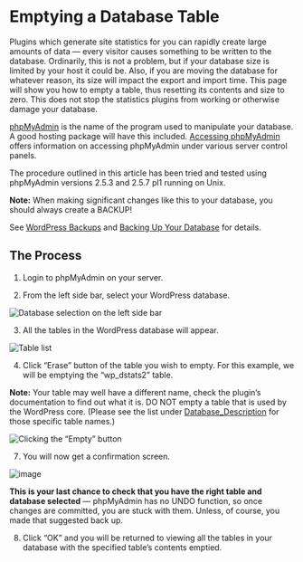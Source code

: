# Emptying a Database Table

Plugins which generate site statistics for you can rapidly create large amounts of data — every visitor causes something to be written to the database. Ordinarily, this is not a problem, but if your database size is limited by your host it could be. Also, if you are moving the database for whatever reason, its size will impact the export and import time. This page will show you how to empty a table, thus resetting its contents and size to zero. This does not stop the statistics plugins from working or otherwise damage your database.

[phpMyAdmin](https://developer.wordpress.org/advanced-administration/upgrade/phpmyadmin/) is the name of the program used to manipulate your database. A good hosting package will have this included. [Accessing phpMyAdmin](https://developer.wordpress.org/advanced-administration/security/backup/#accessing-phpmyadmin) offers information on accessing phpMyAdmin under various server control panels.

The procedure outlined in this article has been tried and tested using phpMyAdmin versions 2.5.3 and 2.5.7 pl1 running on Unix.

**Note:** When making significant changes like this to your database, you should always create a BACKUP!

See [WordPress Backups](https://developer.wordpress.org/advanced-administration/security/backup/) and [Backing Up Your Database](https://developer.wordpress.org/advanced-administration/security/backup/database/) for details.

## The Process

1. Login to phpMyAdmin on your server.

2. From the left side bar, select your WordPress database.

![Database selection on the left side bar](https://user-images.githubusercontent.com/90067869/189547314-a8bbe78e-70b6-4533-b14e-196a5db35840.png)

3. All the tables in the WordPress database will appear.

![Table list](https://user-images.githubusercontent.com/90067869/189547350-944a1066-e81d-404b-8eca-9125161eb5d4.png)

4. Click “Erase” button of the table you wish to empty. For this example, we will be emptying the “wp_dstats2” table.

**Note:** Your table may well have a different name, check the plugin’s documentation to find out what it is. DO NOT empty a table that is used by the WordPress core. (Please see the list under [Database_Description](https://codex.wordpress.org/Database_Description) for those specific table names.)

![Clicking the “Empty” button](https://user-images.githubusercontent.com/90067869/189547374-2088ff00-3c19-420d-86b7-fbcd0df6ed6d.png)

7. You will now get a confirmation screen.

![image](https://user-images.githubusercontent.com/90067869/189547394-d6a58758-7a2d-420c-9cd6-33de864b3078.png)

**This is your last chance to check that you have the right table and database selected** — phpMyAdmin has no UNDO function, so once changes are committed, you are stuck with them. Unless, of course, you made that suggested back up.

8. Click “OK” and you will be returned to viewing all the tables in your database with the specified table’s contents emptied.

